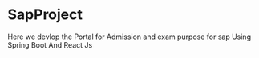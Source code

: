# SapProject
Here we devlop the Portal for Admission and exam purpose for sap 
Using Spring Boot And React Js 
